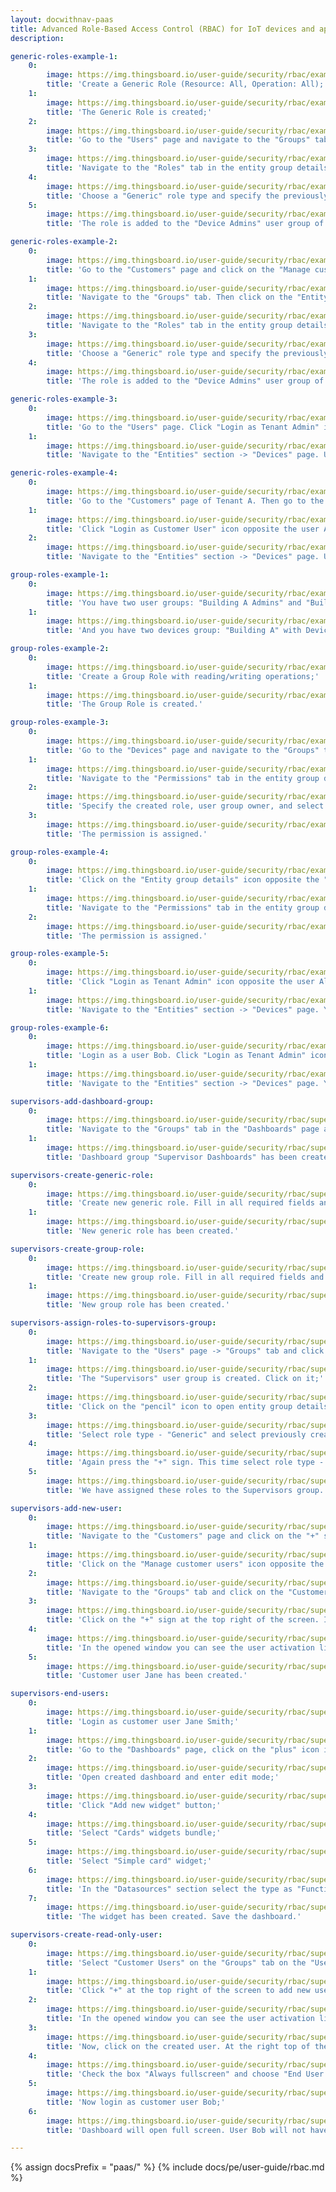 ```yaml
---
layout: docwithnav-paas
title: Advanced Role-Based Access Control (RBAC) for IoT devices and applications
description:

generic-roles-example-1:
    0:
        image: https://img.thingsboard.io/user-guide/security/rbac/example-generic-roles-1-pe.png
        title: 'Create a Generic Role (Resource: All, Operation: All);'
    1:
        image: https://img.thingsboard.io/user-guide/security/rbac/example-generic-roles-2-pe.png
        title: 'The Generic Role is created;'
    2:
        image: https://img.thingsboard.io/user-guide/security/rbac/example-generic-roles-3-pe.png
        title: 'Go to the "Users" page and navigate to the "Groups" tab. Then click on the "Entity group details" icon opposite the "Device Admins" user group of Tenant A;'
    3:
        image: https://img.thingsboard.io/user-guide/security/rbac/example-generic-roles-4-pe.png
        title: 'Navigate to the "Roles" tab in the entity group details and click on the "plus" icon;'
    4:
        image: https://img.thingsboard.io/user-guide/security/rbac/example-generic-roles-5-pe.png
        title: 'Choose a "Generic" role type and specify the previously created generic role. Click "Add";'
    5:
        image: https://img.thingsboard.io/user-guide/security/rbac/example-generic-roles-6-pe.png
        title: 'The role is added to the "Device Admins" user group of Tenant A.'

generic-roles-example-2:
    0:
        image: https://img.thingsboard.io/user-guide/security/rbac/example-generic-roles-7-pe.png
        title: 'Go to the "Customers" page and click on the "Manage customer users" icon opposite the Customer B;'
    1:
        image: https://img.thingsboard.io/user-guide/security/rbac/example-generic-roles-8-pe.png
        title: 'Navigate to the "Groups" tab. Then click on the "Entity group details" icon opposite the "Device Admins" user group;'
    2:
        image: https://img.thingsboard.io/user-guide/security/rbac/example-generic-roles-9-pe.png
        title: 'Navigate to the "Roles" tab in the entity group details and click on the "plus" icon;'
    3:
        image: https://img.thingsboard.io/user-guide/security/rbac/example-generic-roles-10-pe.png
        title: 'Choose a "Generic" role type and specify the previously created generic role. Click "Add";'
    4:
        image: https://img.thingsboard.io/user-guide/security/rbac/example-generic-roles-11-pe.png
        title: 'The role is added to the "Device Admins" user group of Customer B.'

generic-roles-example-3:
    0:
        image: https://img.thingsboard.io/user-guide/security/rbac/example-generic-roles-12-pe.png
        title: 'Go to the "Users" page. Click "Login as Tenant Admin" icon next to Bob`s user account in the "Device Admins" group of Tenant A;'
    1:
        image: https://img.thingsboard.io/user-guide/security/rbac/example-generic-roles-13-pe.png
        title: 'Navigate to the "Entities" section -> "Devices" page. User Bob has access to two devices: "Device A1" and "Device B1".'

generic-roles-example-4:
    0:
        image: https://img.thingsboard.io/user-guide/security/rbac/example-generic-roles-14-pe.png
        title: 'Go to the "Сustomers" page of Tenant A. Then go to the "Manage customer users" page of Customer B;'
    1:
        image: https://img.thingsboard.io/user-guide/security/rbac/example-generic-roles-15-pe.png
        title: 'Click "Login as Customer User" icon opposite the user Alice account;'
    2:
        image: https://img.thingsboard.io/user-guide/security/rbac/example-generic-roles-16-pe.png
        title: 'Navigate to the "Entities" section -> "Devices" page. User Alice has access to only one device "Device B1".'

group-roles-example-1:
    0:
        image: https://img.thingsboard.io/user-guide/security/rbac/example-group-roles-1-pe.png
        title: 'You have two user groups: "Building A Admins" and "Building B Admins";'
    1:
        image: https://img.thingsboard.io/user-guide/security/rbac/example-group-roles-2-pe.png
        title: 'And you have two devices group: "Building A" with Device A1 inside and "Building B" with Device B1 inside.'

group-roles-example-2:
    0:
        image: https://img.thingsboard.io/user-guide/security/rbac/example-group-roles-3-pe.png
        title: 'Create a Group Role with reading/writing operations;'
    1:
        image: https://img.thingsboard.io/user-guide/security/rbac/example-group-roles-4-pe.png
        title: 'The Group Role is created.'

group-roles-example-3:
    0:
        image: https://img.thingsboard.io/user-guide/security/rbac/example-group-roles-5-pe.png
        title: 'Go to the "Devices" page and navigate to the "Groups" tab. Then click on the "Entity group details" icon opposite the devices group to which you want to add the group role;'
    1:
        image: https://img.thingsboard.io/user-guide/security/rbac/example-group-roles-6-pe.png
        title: 'Navigate to the "Permissions" tab in the entity group details and click on the "plus" icon;'
    2:
        image: https://img.thingsboard.io/user-guide/security/rbac/example-group-roles-7-pe.png
        title: 'Specify the created role, user group owner, and select the user group to which you are granting access to the device group "Building A". Click "Add";'
    3:
        image: https://img.thingsboard.io/user-guide/security/rbac/example-group-roles-8-pe.png
        title: 'The permission is assigned.'

group-roles-example-4:
    0:
        image: https://img.thingsboard.io/user-guide/security/rbac/example-group-roles-9-pe.png
        title: 'Click on the "Entity group details" icon opposite the "Building B" devices group to which you want to add the role;'
    1:
        image: https://img.thingsboard.io/user-guide/security/rbac/example-group-roles-10-pe.png
        title: 'Navigate to the "Permissions" tab in the entity group details and click on the "plus" icon. Specify the created role, user group owner, and select the user group to which you are granting access to the device group "Building A". Click "Add";'
    2:
        image: https://img.thingsboard.io/user-guide/security/rbac/example-group-roles-11-pe.png
        title: 'The permission is assigned.'

group-roles-example-5:
    0:
        image: https://img.thingsboard.io/user-guide/security/rbac/example-group-roles-12-pe.png
        title: 'Click "Login as Tenant Admin" icon opposite the user Alice account;'
    1:
        image: https://img.thingsboard.io/user-guide/security/rbac/example-group-roles-13-pe.png
        title: 'Navigate to the "Entities" section -> "Devices" page. You will only see the device group "Building A" with Device A1 inside.'

group-roles-example-6:
    0:
        image: https://img.thingsboard.io/user-guide/security/rbac/example-group-roles-14-pe.png
        title: 'Login as a user Bob. Click "Login as Tenant Admin" icon opposite the user Bob account;'
    1:
        image: https://img.thingsboard.io/user-guide/security/rbac/example-group-roles-15-pe.png
        title: 'Navigate to the "Entities" section -> "Devices" page. You will only see the device group "Building B" with Device B1 inside.'

supervisors-add-dashboard-group:
    0:
        image: https://img.thingsboard.io/user-guide/security/rbac/supervisors-add-dashboard-group-1-pe.png
        title: 'Navigate to the "Groups" tab in the "Dashboards" page and click "plus" icon to create new dashboard group. Input the name of your dashboard group. In our case it’s "Supervisor Dashboards". Click on the "Add" button;'
    1:
        image: https://img.thingsboard.io/user-guide/security/rbac/supervisors-add-dashboard-group-2-pe.png
        title: 'Dashboard group "Supervisor Dashboards" has been created.'

supervisors-create-generic-role:
    0:
        image: https://img.thingsboard.io/user-guide/security/rbac/supervisors-create-two-roles-1-pe.png
        title: 'Create new generic role. Fill in all required fields and click "Add";'
    1:
        image: https://img.thingsboard.io/user-guide/security/rbac/supervisors-create-two-roles-2-pe.png
        title: 'New generic role has been created.'

supervisors-create-group-role:
    0:
        image: https://img.thingsboard.io/user-guide/security/rbac/supervisors-create-two-roles-3-pe.png
        title: 'Create new group role. Fill in all required fields and click "Add";'
    1:
        image: https://img.thingsboard.io/user-guide/security/rbac/supervisors-create-two-roles-4-pe.png
        title: 'New group role has been created.'

supervisors-assign-roles-to-supervisors-group:
    0:
        image: https://img.thingsboard.io/user-guide/security/rbac/supervisors-assign-roles-to-supervisors-group-1-pe.png
        title: 'Navigate to the "Users" page -> "Groups" tab and click on the plus sign (Add entity group) at the top right of the screen. Input the name - "Supervisors", then click on the Add" button;'
    1:
        image: https://img.thingsboard.io/user-guide/security/rbac/supervisors-assign-roles-to-supervisors-group-2-pe.png
        title: 'The "Supervisors" user group is created. Click on it;'
    2:
        image: https://img.thingsboard.io/user-guide/security/rbac/supervisors-assign-roles-to-supervisors-group-3-pe.png
        title: 'Click on the "pencil" icon to open entity group details. Navigate to the "Roles" tab and click on the "plus" icon at the right top of the opened menu;'
    3:
        image: https://img.thingsboard.io/user-guide/security/rbac/supervisors-assign-roles-to-supervisors-group-4-pe.png
        title: 'Select role type - "Generic" and select previously created role - "All Entities Read-only". Then, click "Add";'
    4:
        image: https://img.thingsboard.io/user-guide/security/rbac/supervisors-assign-roles-to-supervisors-group-5-pe.png
        title: 'Again press the "+" sign. This time select role type - "Group" and select role - "Entity Group Administrator". For a group owner select "Tenant", for a entity type select "Dashboard", and select entity group - "Supervisor Dashboard". Click "Add";'
    5:
        image: https://img.thingsboard.io/user-guide/security/rbac/supervisors-assign-roles-to-supervisors-group-6-pe.png
        title: 'We have assigned these roles to the Supervisors group.'

supervisors-add-new-user:
    0:
        image: https://img.thingsboard.io/user-guide/security/rbac/supervisors-add-new-user-1-pe.png
        title: 'Navigate to the "Customers" page and click on the "+" sign (Add customer) at the top right of the screen. Input the title "Building A" and click "Add";'
    1:
        image: https://img.thingsboard.io/user-guide/security/rbac/supervisors-add-new-user-3-pe.png
        title: 'Click on the "Manage customer users" icon opposite the "Building A" customer;'
    2:
        image: https://img.thingsboard.io/user-guide/security/rbac/supervisors-add-new-user-4-pe.png
        title: 'Navigate to the "Groups" tab and click on the "Customer Administrators" user group;'
    3:
        image: https://img.thingsboard.io/user-guide/security/rbac/supervisors-add-new-user-5-pe.png
        title: 'Click on the "+" sign at the top right of the screen. Input email address, for instance, we can use janesmith@thingsboard.io, and click "Add";'
    4:
        image: https://img.thingsboard.io/user-guide/security/rbac/supervisors-add-new-user-6-pe.png
        title: 'In the opened window you can see the user activation link, click "OK";'
    5:
        image: https://img.thingsboard.io/user-guide/security/rbac/supervisors-add-new-user-7-pe.png
        title: 'Customer user Jane has been created.'

supervisors-end-users:
    0:
        image: https://img.thingsboard.io/user-guide/security/rbac/supervisors-end-users-1-pe.png
        title: 'Login as customer user Jane Smith;'
    1:
        image: https://img.thingsboard.io/user-guide/security/rbac/supervisors-end-users-3-pe.png
        title: 'Go to the "Dashboards" page, click on the "plus" icon in the top right corner. Select "Create new dashboard". Input dashboard name (for example, "End User Dashboard"). Click "Add" to create the dashboard.'
    2:
        image: https://img.thingsboard.io/user-guide/security/rbac/supervisors-end-users-4-pe.png
        title: 'Open created dashboard and enter edit mode;'
    3:
        image: https://img.thingsboard.io/user-guide/security/rbac/supervisors-end-users-5-pe.png
        title: 'Click "Add new widget" button;'
    4:
        image: https://img.thingsboard.io/user-guide/security/rbac/supervisors-end-users-6-pe.png
        title: 'Select "Cards" widgets bundle;'
    5:
        image: https://img.thingsboard.io/user-guide/security/rbac/supervisors-end-users-7-pe.png
        title: 'Select "Simple card" widget;'
    6:
        image: https://img.thingsboard.io/user-guide/security/rbac/supervisors-end-users-9-pe.png
        title: 'In the "Datasources" section select the type as "Function" and the key as "Random". Click "Add".'
    7:
        image: https://img.thingsboard.io/user-guide/security/rbac/supervisors-end-users-10-pe.png
        title: 'The widget has been created. Save the dashboard.'

supervisors-create-read-only-user:
    0:
        image: https://img.thingsboard.io/user-guide/security/rbac/supervisors-create-read-only-user-1-pe.png
        title: 'Select "Customer Users" on the "Groups" tab on the "Users" page of the user Jane;'
    1:
        image: https://img.thingsboard.io/user-guide/security/rbac/supervisors-create-read-only-user-2-pe.png
        title: 'Click "+" at the top right of the screen to add new user. Input email address, for example, we will use bob@thingsboard.io, then click "Add";'
    2:
        image: https://img.thingsboard.io/user-guide/security/rbac/supervisors-create-read-only-user-3-pe.png
        title: 'In the opened window you can see the user activation link, click "OK";'
    3:
        image: https://img.thingsboard.io/user-guide/security/rbac/supervisors-create-read-only-user-5-pe.png
        title: 'Now, click on the created user. At the right top of the screen you shall see the "pen" icon. Click on it to enter edit mode;'
    4:
        image: https://img.thingsboard.io/user-guide/security/rbac/supervisors-create-read-only-user-6-pe.png
        title: 'Check the box "Always fullscreen" and choose "End User Dashboard" in the "Default dashboard" line. Then save changes;'
    5:
        image: https://img.thingsboard.io/user-guide/security/rbac/supervisors-create-read-only-user-7-pe.png
        title: 'Now login as customer user Bob;'
    6:
        image: https://img.thingsboard.io/user-guide/security/rbac/supervisors-create-read-only-user-8-pe.png
        title: 'Dashboard will open full screen. User Bob will not have access to the administration panel to the left. Bob is not allowed to perform any server-side API calls, only browsing the data.'

---
```


{% assign docsPrefix = "paas/" %}
{% include docs/pe/user-guide/rbac.md %}